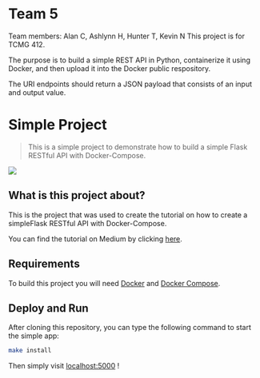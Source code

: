 # Team 5
Team members: Alan C, Ashlynn H, Hunter T, Kevin N
This project is for TCMG 412.

The purpose is to build a simple REST API in Python, containerize it using Docker, and then upload it into the Docker public respository.

The URI endpoints should return a JSON payload that consists of an input and output value.

# Simple Project
 > This is a simple project to demonstrate how to build a simple Flask RESTful API with Docker-Compose.

<img src="images/Homepage.png" align="center"/>

## What is this project about?

This is the project that was used to create the tutorial on how to create a simpleFlask RESTful API with Docker-Compose.

You can find the tutorial on Medium by clicking [here].

## Requirements

To build this project you will need [Docker][Docker Install] and [Docker Compose][Docker Compose Install].

## Deploy and Run

After cloning this repository, you can type the following command to start the simple app:

```sh
make install
```

Then simply visit [localhost:5000][App] !


[Docker Install]:  https://docs.docker.com/install/
[Docker Compose Install]: https://docs.docker.com/compose/install/
[App]: http://127.0.0.1:5000
[here]: https://medium.com/@daniel.carlier/how-to-build-a-simple-flask-restful-api-with-docker-compose-2d849d738137
